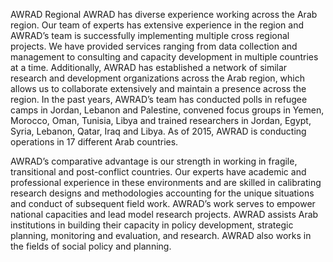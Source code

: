 AWRAD Regional
AWRAD has diverse experience working across the Arab region. Our team of experts has extensive experience in the region and AWRAD’s team is successfully implementing multiple cross regional projects. We have provided services ranging from data collection and management to consulting and capacity development in multiple countries at a time. Additionally, AWRAD has established a network of similar research and development organizations across the Arab region, which allows us to collaborate extensively and maintain a presence across the region. In the past years, AWRAD’s team has conducted polls in refugee camps in Jordan, Lebanon and Palestine, convened focus groups in Yemen, Morocco, Oman, Tunisia, Libya and trained researchers in Jordan, Egypt, Syria, Lebanon, Qatar, Iraq and Libya. As of 2015, AWRAD is conducting operations in 17 different Arab countries.

AWRAD’s comparative advantage is our strength in working in fragile, transitional and post-conflict countries. Our experts have academic and professional experience in these environments and are skilled in calibrating research designs and methodologies accounting for the unique situations and conduct of subsequent field work. AWRAD’s work serves to empower national capacities and lead model research projects. AWRAD assists Arab institutions in building their capacity in policy development, strategic planning, monitoring and evaluation, and research. AWRAD also works in the fields of social policy and planning.

